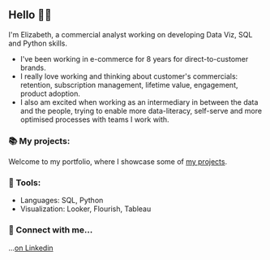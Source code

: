## Hello 🙋‍♀️

I'm Elizabeth, a commercial analyst working on developing Data Viz, SQL and Python skills. 

- I've been working in e-commerce for 8 years for direct-to-customer brands.
- I really love working and thinking about customer's commercials: retention, subscription management, lifetime value, engagement, product adoption.
- I also am excited when working as an intermediary in between the data and the people, trying to enable more data-literacy, self-serve and more optimised processes with teams I work with.

### 📚 My projects:
Welcome to my portfolio, where I showcase some of [my projects]().

 ### 🔧 Tools:
  - Languages: SQL, Python
  - Visualization: Looker, Flourish, Tableau
 
### 👋 Connect with me...
...[on Linkedin](https://www.linkedin.com/in/elizabethgrandjouan/)
 
    

